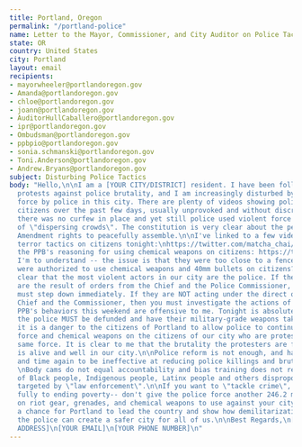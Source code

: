 ```yaml
---
title: Portland, Oregon
permalink: "/portland-police"
name: Letter to the Mayor, Commissioner, and City Auditor on Police Tactics
state: OR
country: United States
city: Portland
layout: email
recipients:
- mayorwheeler@portlandoregon.gov
- Amanda@portlandoregon.gov
- chloe@portlandoregon.gov
- joann@portlandoregon.gov
- AuditorHullCaballero@portlandoregon.gov
- ipr@portlandoregon.gov
- Ombudsman@portlandoregon.gov
- ppbpio@portlandoregon.gov
- sonia.schmanski@portlandoregon.gov
- Toni.Anderson@portlandoregon.gov
- Andrew.Bryans@portlandoregon.gov
subject: Disturbing Police Tactics
body: "Hello,\n\nI am a [YOUR CITY/DISTRICT] resident. I have been following the recent
  protests against police brutality, and I am increasingly disturbed by the use of
  force by police in this city. There are plenty of videos showing police attacking
  citizens over the past few days, usually unprovoked and without discretion. Tonight,
  there was no curfew in place and yet still police used violent force in the name
  of \"dispersing crowds\". The constitution is very clear about the peoples' First
  Amendment rights to peacefully assemble.\n\nI've linked to a few videos of PPB using
  terror tactics on citizens tonight:\nhttps://twitter.com/matcha_chai/status/1268043556913987584\nhttps://twitter.com/CAIROregon/status/1268039476938305536\nhttps://twitter.com/alex_zee/status/1268047762848800768\nHere's
  the PPB's reasoning for using chemical weapons on citizens: https://twitter.com/PortlandPolice/status/1268042456148271104\n\nIf
  I'm to understand -- the issue is that they were too close to a fence? So the police
  were authorized to use chemical weapons and 40mm bullets on citizens? It is increasingly
  clear that the most violent actors in our city are the police. If their terror tactics
  are the result of orders from the Chief and the Police Commissioner, then you both
  must step down immediately. If they are NOT acting under the direct orders of the
  Chief and the Commissioner, then you must investigate the actions of these officers.\n\nThe
  PPB's behaviors this weekend are offensive to me. Tonight is absolute proof that
  the police MUST be defunded and have their military-grade weapons taken away --
  it is a danger to the citizens of Portland to allow police to continue using violent
  force and chemical weapons on the citizens of our city who are protesting that very
  same force. It is clear to me that the brutality the protesters are fighting against
  is alive and well in our city.\n\nPolice reform is not enough, and has proven time
  and time again to be ineffective at reducing police killings and brutality \n[https://www.theguardian.com/commentisfree/2020/may/31/the-answer-to-police-violence-is-not-reform-its-defunding-heres-why].
  \nBody cams do not equal accountability and bias training does not reduce the number
  of Black people, Indigenous people, Latinx people and others disproportionately
  targeted by \"law enforcement\".\n\nIf you want to \"tackle crime\", dedicate yourselves
  fully to ending poverty-- don't give the police force another 246.2 million to spend
  on riot gear, grenades, and chemical weapons to use against your city.\n\nNow is
  a chance for Portland to lead the country and show how demilitarization and defunding
  the police can create a safer city for all of us.\n\nBest Regards,\n[YOUR NAME]\n[YOUR
  ADDRESS]\n[YOUR EMAIL]\n[YOUR PHONE NUMBER]\n"
---
```


